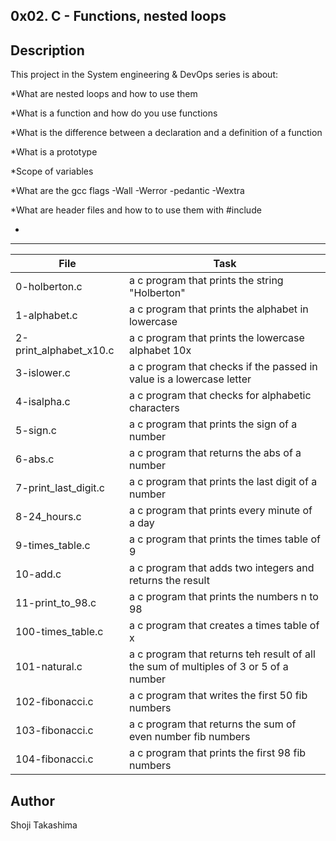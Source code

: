 0x02. C - Functions, nested loops
---
## Description

This project in the System engineering & DevOps series is about:

*What are nested loops and how to use them

*What is a function and how do you use functions

*What is the difference between a declaration and a definition of a function

*What is a prototype

*Scope of variables

*What are the gcc flags -Wall -Werror -pedantic -Wextra

*What are header files and how to to use them with #include

*

---
File|Task
---|---
0-holberton.c | a c program that prints the string "Holberton" 
1-alphabet.c | a c program that prints the alphabet in lowercase
2-print_alphabet_x10.c | a c program that prints the lowercase alphabet 10x
3-islower.c | a c program that checks if the passed in value is a lowercase letter
4-isalpha.c | a c program that checks for alphabetic characters
5-sign.c | a c program that prints the sign of a number
6-abs.c | a c program that returns the abs of a number
7-print_last_digit.c | a c program that prints the last digit of a number
8-24_hours.c | a c program that prints every minute of a day
9-times_table.c | a c program that prints the times table of 9
10-add.c | a c program that adds two integers and returns the result
11-print_to_98.c | a c program that prints the numbers n to 98
100-times_table.c | a c program that creates a times table of x
101-natural.c | a c program that returns teh result of all the sum of multiples of 3 or 5 of a number
102-fibonacci.c | a c program that writes the first 50 fib numbers
103-fibonacci.c | a c program that returns the sum of even number fib numbers
104-fibonacci.c | a c program that prints the first 98 fib numbers

## Author
 Shoji Takashima
